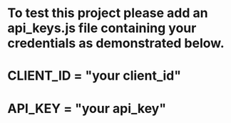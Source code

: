 # To test this project please add an api_keys.js file containing your credentials as demonstrated below.
# CLIENT_ID = "your client_id"
# API_KEY = "your api_key"